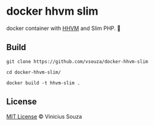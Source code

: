 # docker hhvm slim

docker container with [HHVM](http://www.hhvm.com) and Slim PHP. :whale:

## Build

```
git clone https://github.com/vsouza/docker-hhvm-slim

cd docker-hhvm-slim/

docker build -t hhvm-slim .
```

## License

[MIT License](http://vsouza.mit-license.org/) © Vinicius Souza

